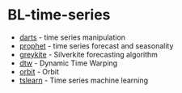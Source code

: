 # BL-time-series

- [darts](https://unit8co.github.io/darts/) - time series manipulation
- [prophet](https://github.com/facebook/prophet) - time series forecast and seasonality
- [greykite](https://github.com/linkedin/greykite) - Silverkite forecasting algorithm
- [dtw](https://github.com/pollen-robotics/dtw) - Dynamic Time Warping 
- [orbit](https://github.com/uber/orbit) - Orbit
- [tslearn](https://github.com/tslearn-team/tslearn/) - Time series machine learning
